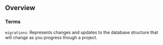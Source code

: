 ## Overview

### Terms

`migrations`: Represents changes and updates to the database structure that will change 
as you progress though a project.
